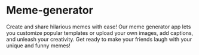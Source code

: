 # Meme-generator
Create and share hilarious memes with ease! Our meme generator app lets you customize popular templates or upload your own images, add captions, and unleash your creativity. Get ready to make your friends laugh with your unique and funny memes!
